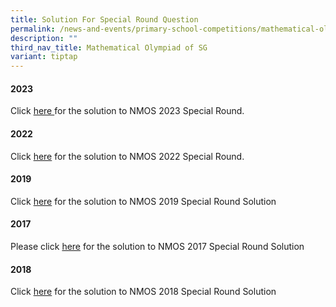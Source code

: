 ```yaml
---
title: Solution For Special Round Question
permalink: /news-and-events/primary-school-competitions/mathematical-olympiad-of-sg/solution-for-special-round/
description: ""
third_nav_title: Mathematical Olympiad of SG
variant: tiptap
---
```

<h4><strong>2023</strong></h4>
<p>Click&nbsp;<a href="/files/2023_NMOS_Special_Solution_for_website.pdf" rel="noopener noreferrer nofollow" target="_blank">here&nbsp;</a>for
the solution to NMOS 2023 Special Round.</p>
<h4><strong>2022</strong></h4>
<p>Click&nbsp;<a href="/files/nmos%20special%20round%202022%20solution.pdf" rel="noopener noreferrer nofollow" target="_blank">here</a>&nbsp;for
the solution to NMOS 2022 Special Round.</p>
<h4><strong>2019</strong></h4>
<p>Click&nbsp;<a href="/files/specialround.pdf" rel="noopener noreferrer nofollow" target="_blank">here</a>&nbsp;for
the solution to NMOS 2019 Special Round Solution</p>
<h4><strong>2017</strong></h4>
<p>Please click&nbsp;<a href="/files/2017specialround.pdf" rel="noopener noreferrer nofollow" target="_blank">here</a>&nbsp;for the solution to NMOS
2017 Special Round Solution</p>
<h4><strong>2018</strong></h4>
<p>Click&nbsp;<a href="/files/2018specialround.pdf" rel="noopener noreferrer nofollow" target="_blank">here</a>&nbsp;for
the solution to NMOS 2018 Special Round Solution</p>